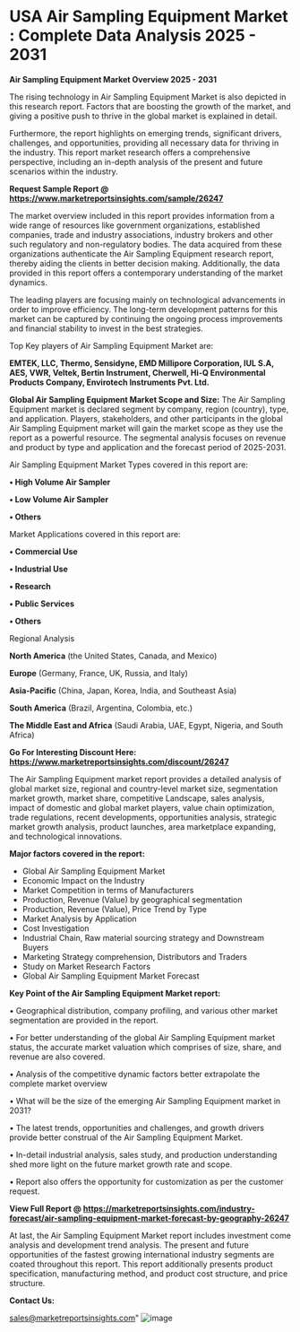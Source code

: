 # USA Air Sampling Equipment Market : Complete Data Analysis 2025 - 2031

<Strong> Air Sampling Equipment Market Overview 2025 - 2031</strong>

The rising technology in Air Sampling Equipment Market is also depicted in this research report. Factors that are boosting the growth of the market, and giving a positive push to thrive in the global market is explained in detail.

Furthermore, the report highlights on emerging trends, significant drivers, challenges, and opportunities, providing all necessary data for thriving in the industry. This report market research offers a comprehensive perspective, including an in-depth analysis of the present and future scenarios within the industry.

<strong>Request Sample Report @ <a href=https://www.marketreportsinsights.com/sample/26247>https://www.marketreportsinsights.com/sample/26247</a></strong>

The market overview included in this report provides information from a wide range of resources like government organizations, established companies, trade and industry associations, industry brokers and other such regulatory and non-regulatory bodies. The data acquired from these organizations authenticate the Air Sampling Equipment research report, thereby aiding the clients in better decision making. Additionally, the data provided in this report offers a contemporary understanding of the market dynamics.

The leading players are focusing mainly on technological advancements in order to improve efficiency. The long-term development patterns for this market can be captured by continuing the ongoing process improvements and financial stability to invest in the best strategies.

Top Key players of Air Sampling Equipment Market are:

<strong>EMTEK, LLC, Thermo, Sensidyne, EMD Millipore Corporation, IUL S.A, AES, VWR, Veltek, Bertin Instrument, Cherwell, Hi-Q Environmental Products Company, Envirotech Instruments Pvt. Ltd.</strong>

<strong><b>Global Air Sampling Equipment Market Scope and Size:</b></strong>
The Air Sampling Equipment market is declared segment by company, region (country), type, and application. Players, stakeholders, and other participants in the global Air Sampling Equipment market will gain the market scope as they use the report as a powerful resource. The segmental analysis focuses on revenue and product by type and application and the forecast period of 2025-2031.

Air Sampling Equipment Market Types covered in this report are:

<strong>• High Volume Air Sampler

• Low Volume Air Sampler

• Others</strong>

Market Applications covered in this report are:

<strong>• Commercial Use

• Industrial Use

• Research

• Public Services

• Others</strong> 

Regional Analysis

<strong>North America</strong> (the United States, Canada, and Mexico)

<strong>Europe</strong> (Germany, France, UK, Russia, and Italy)

<strong>Asia-Pacific</strong> (China, Japan, Korea, India, and Southeast Asia)

<strong>South America</strong> (Brazil, Argentina, Colombia, etc.)

<strong>The Middle East and Africa</strong> (Saudi Arabia, UAE, Egypt, Nigeria, and South Africa)

<strong>Go For Interesting Discount Here: <a href=https://www.marketreportsinsights.com/discount/26247>https://www.marketreportsinsights.com/discount/26247</a></strong>

The Air Sampling Equipment market report provides a detailed analysis of global market size, regional and country-level market size, segmentation market growth, market share, competitive Landscape, sales analysis, impact of domestic and global market players, value chain optimization, trade regulations, recent developments, opportunities analysis, strategic market growth analysis, product launches, area marketplace expanding, and technological innovations.

<strong><b>Major factors covered in the report:</b></strong>
<ul>
  <li>Global Air Sampling Equipment Market </li>
  <li>Economic Impact on the Industry</li>
  <li>Market Competition in terms of Manufacturers</li>
  <li>Production, Revenue (Value) by geographical segmentation</li>
  <li>Production, Revenue (Value), Price Trend by Type</li>
  <li>Market Analysis by Application</li>
  <li>Cost Investigation</li>
  <li>Industrial Chain, Raw material sourcing strategy and Downstream Buyers</li>
  <li>Marketing Strategy comprehension, Distributors and Traders</li>
  <li>Study on Market Research Factors</li>
  <li>Global Air Sampling Equipment Market Forecast</li>
</ul>

<strong><b>Key Point of the Air Sampling Equipment Market report:</b></strong>

• Geographical distribution, company profiling, and various other market segmentation are provided in the report.

• For better understanding of the global Air Sampling Equipment market status, the accurate market valuation which comprises of size, share, and revenue are also covered.

• Analysis of the competitive dynamic factors better extrapolate the complete market overview

• What will be the size of the emerging Air Sampling Equipment market in 2031?

• The latest trends, opportunities and challenges, and growth drivers provide better construal of the Air Sampling Equipment Market.

• In-detail industrial analysis, sales study, and production understanding shed more light on the future market growth rate and scope.

• Report also offers the opportunity for customization as per the customer request.

<strong><b>View Full Report @ <a href=https://marketreportsinsights.com/industry-forecast/air-sampling-equipment-market-forecast-by-geography-26247>https://marketreportsinsights.com/industry-forecast/air-sampling-equipment-market-forecast-by-geography-26247</a></b></strong>


At last, the Air Sampling Equipment Market report includes investment come analysis and development trend analysis. The present and future opportunities of the fastest growing international industry segments are coated throughout this report. This report additionally presents product specification, manufacturing method, and product cost structure, and price structure.

<strong>Contact Us:</strong>

sales@marketreportsinsights.com"
![image](https://github.com/user-attachments/assets/e608d239-40de-4bc0-a16f-a9df243c1835)

